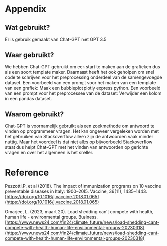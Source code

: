 # Appendix

## Wat gebruikt?
Er is gebruik gemaakt van Chat-GPT met GPT 3.5
## Waar gebruikt?
We hebben Chat-GPT gebruikt om een start te maken aan de grafieken dus als een soort template maker. Daarnaast heeft het ook geholpen om snel code te schrijven voor het preprocessing onderdeel van de samengevoegde dataset.
Een voorbeeld van een prompt voor het maken van een template van een grafiek:
Maak een bubbleplot plotly express python.
Een voorbeeld van een prompt voor het preprocessen van de dataset: 
Verwijder een kolom in een pandas dataset.
## Waarom gebruikt? 
Chat-GPT is voornamelijk gebruikt als een zoekmethode om antwoord te vinden op programmeer vragen. Het kan ongeveer vergeleken worden met het gebruiken van Stackoverflow alleen zijn de antwoorden vaak minder nuttig. Maar het voordeel is dat niet alles op bijvoorbeeld Stackoverflow staat dus helpt Chat-GPT met het vinden van antwoorden op gerichte vragen en over het algemeen is het sneller.

# Reference

Pezzotti,P. et al (2018). The impact of immunization programs on 10 vaccine preventable diseases in Italy: 1900–2015. Vaccine, 36(11), 1435–1443. [https://doi.org/10.1016/j.vaccine.2018.01.065](https://doi.org/10.1016/j.vaccine.2018.01.065)

Omarjee, L. (2023, maart 20). Load shedding can’t compete with health, human life - environmental groups. Business. [https://www.news24.com/fin24/climate_future/news/load-shedding-cant-compete-with-health-human-life-environmental-groups-20230318](https://www.news24.com/fin24/climate_future/news/load-shedding-cant-compete-with-health-human-life-environmental-groups-20230318)
